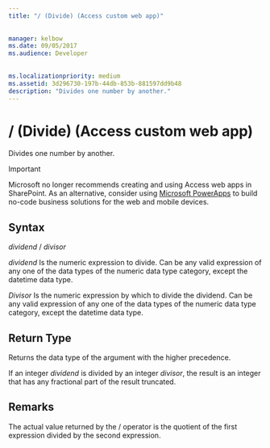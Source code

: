 ```yaml
---
title: "/ (Divide) (Access custom web app)"
  
  
manager: kelbow
ms.date: 09/05/2017
ms.audience: Developer
 
  
ms.localizationpriority: medium
ms.assetid: 3d296730-197b-44db-853b-881597dd9b48
description: "Divides one number by another."
---
```


# / (Divide) (Access custom web app)

Divides one number by another.
  
> [!IMPORTANT]
> Microsoft no longer recommends creating and using Access web apps in SharePoint. As an alternative, consider using [Microsoft PowerApps](https://powerapps.microsoft.com/) to build no-code business solutions for the web and mobile devices.
  
## Syntax

 *dividend*  /  *divisor*
  
 *dividend* Is the numeric expression to divide. Can be any valid expression of any one of the data types of the numeric data type category, except the datetime data type.
  
 *Divisor* Is the numeric expression by which to divide the dividend. Can be any valid expression of any one of the data types of the numeric data type category, except the datetime data type.
  
## Return Type

Returns the data type of the argument with the higher precedence.
  
If an integer *dividend* is divided by an integer *divisor*, the result is an integer that has any fractional part of the result truncated.
  
## Remarks

The actual value returned by the / operator is the quotient of the first expression divided by the second expression.
  